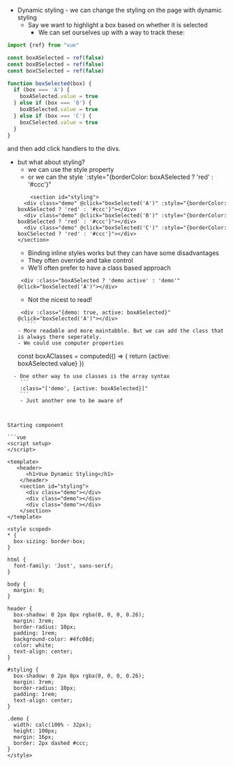 - Dynamic styling - we can change the styling on the page with dynamic styling
  - Say we want to highlight a box based on whether it is selected
	- We can set ourselves up with a way to track these:
```js
import {ref} from "vue"

const boxASelected = ref(false)
const boxBSelected = ref(false)
const boxCSelected = ref(false)

function boxSelected(box) {
  if (box === 'A') {
    boxASelected.value = true
  } else if (box === 'B') {
    boxBSelected.value = true
  } else if (box === 'C') {
    boxCSelected.value = true
  } 
}
```
  and then add click handlers to the divs.
  - but what about styling? 
	- we can use the style property
	- or we can the style `:style="{borderColor: boxASelected ? 'red' : '#ccc'}"
	```
	    <section id="styling">
      <div class="demo" @click="boxSelected('A')" :style="{borderColor: boxASelected ? 'red' : '#ccc'}"></div>
      <div class="demo" @click="boxSelected('B')" :style="{borderColor: boxBSelected ? 'red' : '#ccc'}"></div>
      <div class="demo" @click="boxSelected('C')" :style="{borderColor: boxCSelected ? 'red' : '#ccc'}"></div>
    </section>
	```
	- Binding inline styles works but they can have some disadvantages
	- They often override and take control
	- We'll often prefer to have a class based approach
	```
	 <div :class="boxASelected ? 'demo active' : 'demo'" @click="boxSelected('A')"></div>
	 ```
	 - Not the nicest to read!
	 ```
	  <div :class="{demo: true, active: boxASelected}" @click="boxSelected('A')"></div>
		```
	- More readable and more maintabble. But we can add the class that is always there seperately.
	- We could use computer properties
	```
	const boxAClasses = computed(() => {
  return {active: boxASelected.value}
}) 
```
  - One other way to use classes is the array syntax
	```
	:class="['demo', {active: boxASelected}]"
	```
	- Just another one to be aware of



Starting component

```vue
<script setup>
</script>

<template>
   <header>
      <h1>Vue Dynamic Styling</h1>
    </header>
    <section id="styling">
      <div class="demo"></div>
      <div class="demo"></div>
      <div class="demo"></div>
    </section>
</template>

<style scoped>
* {
  box-sizing: border-box;
}

html {
  font-family: 'Jost', sans-serif;
}

body {
  margin: 0;
}

header {
  box-shadow: 0 2px 8px rgba(0, 0, 0, 0.26);
  margin: 3rem;
  border-radius: 10px;
  padding: 1rem;
  background-color: #4fc08d;
  color: white;
  text-align: center;
}

#styling {
  box-shadow: 0 2px 8px rgba(0, 0, 0, 0.26);
  margin: 3rem;
  border-radius: 10px;
  padding: 1rem;
  text-align: center;
}

.demo {
  width: calc(100% - 32px);
  height: 100px;
  margin: 16px;
  border: 2px dashed #ccc;
}
</style>
```